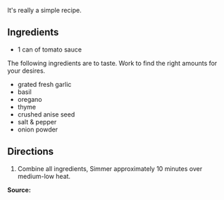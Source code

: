 <div id="wikitext">

It's really a simple recipe.

<div class="vspace">

</div>

Ingredients
-----------

-   1 can of tomato sauce

<div class="vspace">

</div>

<div class="round lrindent nutshell">

The following ingredients are to taste. Work to find the right amounts
for your desires.

</div>

<div class="vspace">

</div>

-   grated fresh garlic
-   basil
-   oregano
-   thyme
-   crushed anise seed
-   salt & pepper
-   onion powder

<div class="vspace">

</div>

Directions
----------

1.  Combine all ingredients, Simmer approximately 10 minutes over
    medium-low heat.

**Source:**

<div class="vspace">

</div>

</div>
